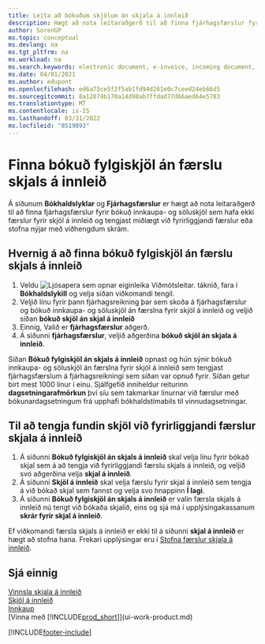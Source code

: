 ```yaml
---
title: Leita að bókuðum skjölum án skjala á innleið
description: Hægt að nota leitaraðgerð til að finna fjárhagsfærslur fyrir bókuð innkaupa- og söluskjöl sem hafa ekki rafræn skjöl á innleið, eins og t.d. innfluttir reikningar.
author: SorenGP
ms.topic: conceptual
ms.devlang: na
ms.tgt_pltfrm: na
ms.workload: na
ms.search.keywords: electronic document, e-invoice, incoming document, OCR, ecommerce, document exchange, import invoice
ms.date: 04/01/2021
ms.author: edupont
ms.openlocfilehash: ed6a73ce5f2f5ab1fd94d261e0c7ceed24eb66d5
ms.sourcegitcommit: 8a12074b170a14d98ab7ffdad77d66aed64e5783
ms.translationtype: MT
ms.contentlocale: is-IS
ms.lasthandoff: 03/31/2022
ms.locfileid: "8519893"
---
```

# <a name="find-posted-documents-without-incoming-document-records"></a>Finna bókuð fylgiskjöl án færslu skjals á innleið
Á síðunum **Bókhaldslyklar** og **Fjárhagsfærslur** er hægt að nota leitaraðgerð til að finna fjárhagsfærslur fyrir bókuð innkaupa- og söluskjöl sem hafa ekki færslur fyrir skjöl á innleið og tengjast miðlægt við fyrirliggjandi færslur eða stofna nýjar með viðhengdum skrám.

## <a name="to-find-posted-documents-without-incoming-document-records"></a>Hvernig á að finna bókuð fylgiskjöl án færslu skjals á innleið
1. Veldu ![Ljósapera sem opnar eiginleika Viðmótsleitar.](media/ui-search/search_small.png "Segðu mér hvað þú vilt gera") táknið, fara í **Bókhaldslykill** og velja síðan viðkomandi tengil.
2. Veljið línu fyrir þann fjárhagsreikning þar sem skoða á fjárhagsfærslur og bókuð innkaupa- og söluskjöl án færslna fyrir skjöl á innleið og veljið síðan **bókuð skjöl án skjal á innleið**
3. Einnig, Valið er **fjárhagsfærslur** aðgerð.
4. Á síðunni **fjárhagsfærslur**, veljið aðgerðina **bókuð skjöl án skjala á innleið**.

Síðan **Bókuð fylgiskjöl án skjals á innleið** opnast og hún sýnir bókuð innkaupa- og söluskjöl án færslna fyrir skjöl á innleið sem tengjast fjárhagsfærslum á fjárhagsreikningi sem síðan var opnuð fyrir. Síðan getur birt mest 1000 línur í einu. Sjálfgefið inniheldur reiturinn **dagsetningarafmörkun** því síu sem takmarkar línurnar við færslur með bókunardagsetningum frá upphafi bókhaldstímabils til vinnudagsetningar.

## <a name="to-connect-found-documents-to-existing-incoming-document-records"></a>Til að tengja fundin skjöl við fyrirliggjandi færslur skjala á innleið
1. Á síðunni **Bókuð fylgiskjöl án skjals á innleið** skal velja línu fyrir bókað skjal sem á að tengja við fyrirliggjandi færslu skjals á innleið, og veljið svo aðgerðina velja **skjal á innleið**.
2. Á síðunni **Skjöl á innleið** skal velja færslu fyrir skjal á innleið sem tengja á við bókað skjal sem fannst og velja svo hnappinn **Í lagi**.
3. Á síðunni **Bókuð fylgiskjöl án skjals á innleið** er valin færsla skjals á innleið nú tengt við bókaða skjalið, eins og sjá má í upplýsingakassanum **skrár fyrir skjal á innleið**.

Ef viðkomandi færsla skjals á innleið er ekki til á síðunni **skjal á innleið** er hægt að stofna hana. Frekari upplýsingar eru í [Stofna færslur skjala á innleið](across-how-create-income-document-records.md).

## <a name="see-also"></a>Sjá einnig
[Vinnsla skjala á innleið](across-process-income-documents.md)  
[Skjöl á innleið](across-income-documents.md)  
[Innkaup](purchasing-manage-purchasing.md)  
[Vinna með [!INCLUDE[prod_short](includes/prod_short.md)]](ui-work-product.md)


[!INCLUDE[footer-include](includes/footer-banner.md)]